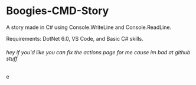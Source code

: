# Boogies-CMD-Story
A story made in C# using Console.WriteLine and Console.ReadLine.

Requirements: DotNet 6.0, VS Code, and Basic C# skills.

###### hey if you'd like you can fix the actions page for me cause im bad at github stuff
 e
